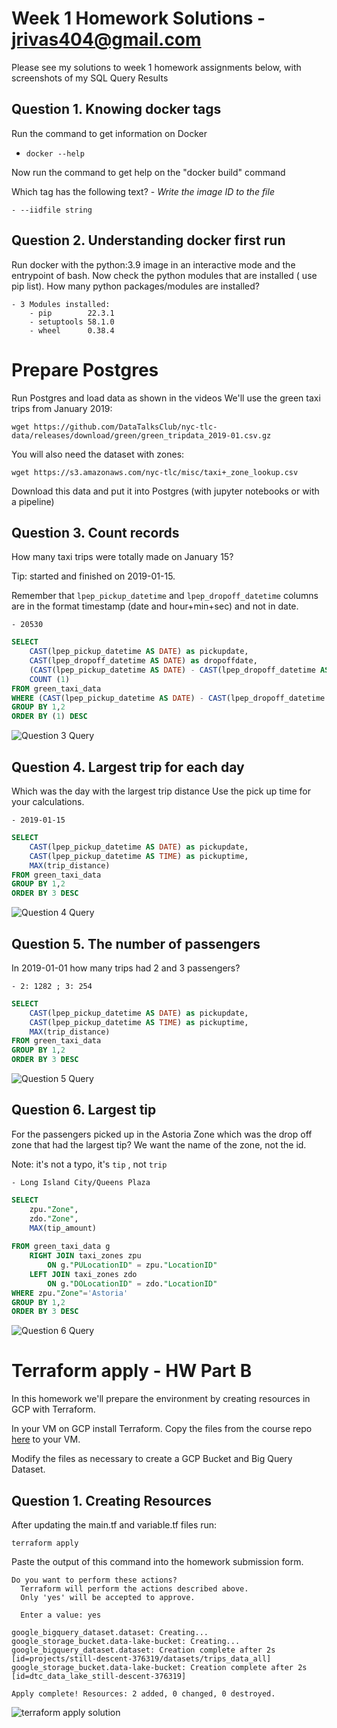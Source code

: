 # Week 1 Homework Solutions - jrivas404@gmail.com

Please see my solutions to week 1 homework assignments below, with screenshots of my SQL Query Results

## Question 1. Knowing docker tags

Run the command to get information on Docker 

- ```docker --help```

Now run the command to get help on the "docker build" command

Which tag has the following text? - *Write the image ID to the file* 
```
- --iidfile string
```

## Question 2. Understanding docker first run 

Run docker with the python:3.9 image in an interactive mode and the entrypoint of bash.
Now check the python modules that are installed ( use pip list). 
How many python packages/modules are installed?

```
- 3 Modules installed:
    - pip        22.3.1
    - setuptools 58.1.0
    - wheel      0.38.4
```

# Prepare Postgres

Run Postgres and load data as shown in the videos
We'll use the green taxi trips from January 2019:

```wget https://github.com/DataTalksClub/nyc-tlc-data/releases/download/green/green_tripdata_2019-01.csv.gz```

You will also need the dataset with zones:

```wget https://s3.amazonaws.com/nyc-tlc/misc/taxi+_zone_lookup.csv```

Download this data and put it into Postgres (with jupyter notebooks or with a pipeline)


## Question 3. Count records 

How many taxi trips were totally made on January 15?

Tip: started and finished on 2019-01-15. 

Remember that `lpep_pickup_datetime` and `lpep_dropoff_datetime` columns are in the format timestamp (date and hour+min+sec) and not in date.
```
- 20530
```

```sql
SELECT    
    CAST(lpep_pickup_datetime AS DATE) as pickupdate,
	CAST(lpep_dropoff_datetime AS DATE) as dropoffdate,
	(CAST(lpep_pickup_datetime AS DATE) - CAST(lpep_dropoff_datetime AS DATE)) AS sameday,
	COUNT (1)
FROM green_taxi_data
WHERE (CAST(lpep_pickup_datetime AS DATE) - CAST(lpep_dropoff_datetime AS DATE))='0'
GROUP BY 1,2
ORDER BY (1) DESC
```
![Question 3 Query](wk_1/hw_3.png)

## Question 4. Largest trip for each day

Which was the day with the largest trip distance
Use the pick up time for your calculations.

```
- 2019-01-15
```

```sql
SELECT 
	CAST(lpep_pickup_datetime AS DATE) as pickupdate,
	CAST(lpep_pickup_datetime AS TIME) as pickuptime,
	MAX(trip_distance)
FROM green_taxi_data
GROUP BY 1,2
ORDER BY 3 DESC
```
![Question 4 Query](wk_1/hw_4.png)


## Question 5. The number of passengers

In 2019-01-01 how many trips had 2 and 3 passengers?

``` 
- 2: 1282 ; 3: 254
```

```sql
SELECT 
	CAST(lpep_pickup_datetime AS DATE) as pickupdate,
	CAST(lpep_pickup_datetime AS TIME) as pickuptime,
	MAX(trip_distance)
FROM green_taxi_data
GROUP BY 1,2
ORDER BY 3 DESC
```
![Question 5 Query](wk_1/hw_5.png)



## Question 6. Largest tip

For the passengers picked up in the Astoria Zone which was the drop off zone that had the largest tip?
We want the name of the zone, not the id.

Note: it's not a typo, it's `tip` , not `trip`

```
- Long Island City/Queens Plaza
```

```sql
SELECT
	zpu."Zone",
	zdo."Zone",
	MAX(tip_amount)
	
FROM green_taxi_data g 
	RIGHT JOIN taxi_zones zpu
		ON g."PULocationID" = zpu."LocationID"
	LEFT JOIN taxi_zones zdo
		ON g."DOLocationID" = zdo."LocationID"
WHERE zpu."Zone"='Astoria' 
GROUP BY 1,2
ORDER BY 3 DESC
```
![Question 6 Query](wk_1/hw_6.png)


# Terraform apply - HW Part B

In this homework we'll prepare the environment by creating resources in GCP with Terraform.

In your VM on GCP install Terraform. Copy the files from the course repo
[here](https://github.com/DataTalksClub/data-engineering-zoomcamp/tree/main/week_1_basics_n_setup/1_terraform_gcp/terraform) to your VM.

Modify the files as necessary to create a GCP Bucket and Big Query Dataset.


## Question 1. Creating Resources

After updating the main.tf and variable.tf files run:

```
terraform apply
```

Paste the output of this command into the homework submission form.

```
Do you want to perform these actions?
  Terraform will perform the actions described above.
  Only 'yes' will be accepted to approve.

  Enter a value: yes

google_bigquery_dataset.dataset: Creating...
google_storage_bucket.data-lake-bucket: Creating...
google_bigquery_dataset.dataset: Creation complete after 2s [id=projects/still-descent-376319/datasets/trips_data_all]
google_storage_bucket.data-lake-bucket: Creation complete after 2s [id=dtc_data_lake_still-descent-376319]

Apply complete! Resources: 2 added, 0 changed, 0 destroyed.
```

![terraform apply solution](wk_1/tf.png)

